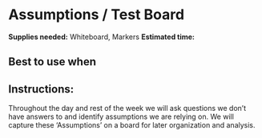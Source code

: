 # Assumptions / Test Board
**Supplies needed:** Whiteboard, Markers
**Estimated time:**

## Best to use when

## Instructions:

Throughout the day and rest of the week we will ask questions we don’t have
answers to and identify assumptions we are relying on. We will capture these
‘Assumptions’ on a board for later organization and analysis.
